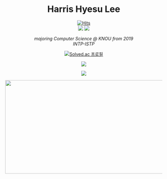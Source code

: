 <div align="center">
  <h1>Harris Hyesu Lee</h1>
  
  [![Hits](https://hits.seeyoufarm.com/api/count/incr/badge.svg?url=https%3A%2F%2Fgithub.com%2FSallyrideauto%2F&count_bg=%23000000&title_bg=%23000000&icon=github.svg&icon_color=%23E7E7E7&title=hits&edge_flat=true)](https://github.com/Sallyrideauto)<br>
  <a href="https://velog.io/@sallyrideauto" target="_blank"><img src="https://img.shields.io/badge/Velog-20C997?style=flat-square&logo=Velog&logoColor=ffffff"></a> <a href="http://www.linkedin.com/in/harrishlee" target="_blank"><img src="https://img.shields.io/badge/LinkedIn-0A66C2?style=flat-square&logo=LinkedIn&logoColor=ffffff"></a><p>
  <i>majoring Computer Science @ KNOU from 2019<br>
    INTP-ISTP</i><p>
  [![Solved.ac
프로필](http://mazassumnida.wtf/api/v2/generate_badge?boj=riru16)](https://solved.ac/riru16)<p>
 <img src="http://mazandi.herokuapp.com/api?handle=riru16&theme=dark"/><p>
 [![](https://banner.codetree.ai/v1/banner/riru16)](https://www.codetree.ai/profiles/riru16)

<a href="https://github.com/devxb/gitanimals">
<img
  src="https://render.gitanimals.org/farms/Sallyrideauto"
  width="600"
  height="300"
/>
</a>
 
</div>
